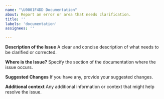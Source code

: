 ```yaml
---
name: "\U0001F4DD Documentation"
about: Report an error or area that needs clarification.
title: ''
labels: 'documentation'
assignees: ''

---
```


**Description of the Issue**
A clear and concise description of what needs to be clarified or corrected.

**Where is the Issue?**
Specify the section of the documentation where the issue occurs.

**Suggested Changes**
If you have any, provide your suggested changes.

**Additional context**
Any additional information or context that might help resolve the issue.